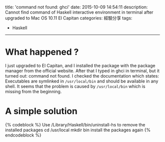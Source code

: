 title: 'command not found: ghci'
date: 2015-10-09 14:54:11
description: Cannot find command of Haskell interactive environment in terminal after upgraded to Mac OS 10.11 El Capitan
categories: 經驗分享
tags:
- Haskell
---

# What happened ?
I just upgraded to El Capitan, and I installed the package with the package manager from the official website. After that I typed in ghci in terminal, but it turned out: command not found. I checked the documentation which states: Executables are symlinked in `/usr/local/bin` and should be available in any shell. It seems that the problem is caused by `/usr/local/bin` which is missing from the beginning. 

# A simple solution
{% codeblock %}
Use /Library/Haskell/bin/uninstall-hs to remove the installed packages
cd /usr/local
mkdir bin
install the packages again
{% endcodeblock %}
